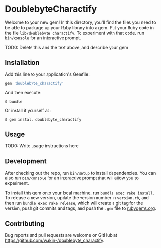 # DoublebyteCharactify

Welcome to your new gem! In this directory, you'll find the files you need to be able to package up your Ruby library into a gem. Put your Ruby code in the file `lib/doublebyte_charactify`. To experiment with that code, run `bin/console` for an interactive prompt.

TODO: Delete this and the text above, and describe your gem

## Installation

Add this line to your application's Gemfile:

```ruby
gem 'doublebyte_charactify'
```

And then execute:

    $ bundle

Or install it yourself as:

    $ gem install doublebyte_charactify

## Usage

TODO: Write usage instructions here

## Development

After checking out the repo, run `bin/setup` to install dependencies. You can also run `bin/console` for an interactive prompt that will allow you to experiment.

To install this gem onto your local machine, run `bundle exec rake install`. To release a new version, update the version number in `version.rb`, and then run `bundle exec rake release`, which will create a git tag for the version, push git commits and tags, and push the `.gem` file to [rubygems.org](https://rubygems.org).

## Contributing

Bug reports and pull requests are welcome on GitHub at https://github.com/wakin-/doublebyte_charactify.
